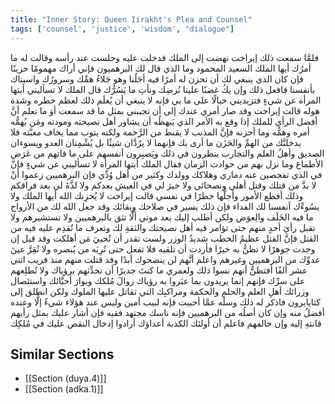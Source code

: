 ```yaml
---
title: "Inner Story: Queen Iirakht's Plea and Counsel"
tags: ['counsel', 'justice', 'wisdom', "dialogue"]
---
```


 فلمَّا سمعت ذلك إيراخت نهضت إلى الملك فدخلت عليه وجلست عند رأسه وقالت له ما أمرُك أيها الملك السعيد المحمود وما الذي قال لك البرهميون فإني أراك مهمومًا حزينًا فإن كان الذي ينبغي لك أن تحزن له أمرًا فيه أجَلُنا وهو جَلاءُ همِّك وسرورُك واسيناك بأنفسنا فافعل ذلك وإن يكُ غضبًا علينا نُرضِك ونأتِ ما يَسُرُّك
قال الملك لا تسأليني أيتها المرأة عن شيءٍ فتزيديني خبالًا على ما بي فإنه لا ينبغي أن يُعلَم ذلك لعظم خطره وشدة هوله
قالت إيراخت وقد صار أمري عندك إلى أن تجيبني بمثل ما قد سمعت أوَ ما تعلم أنَّ أفضل الرأي للملك إذا وقع به الأمر الذي يَبهظُه أن يشاور أهل نصيحته ومودته ومَن يُهمُّه أمره وهمُّه وما أحزنه فإنَّ المذنب لا يقنط من الرَّحمة ولكنه يتوب مما يخاف مغبَّته فلا يدخلنَّك من الهمِّ والحَزَن ما أرى بك فإنهما لا يرُدَّان شيئًا بل يُشْمِتان العدو ويسوءان الصديق وأهلُ العلم والتجارب ينظرون في ذلك ويَصبِرون أنفسهم على ما فاتهم من عَرَض الأطماع وما نزل بهم من حوادث الزمان
فقال الملك أيتها المرأة لا تسأليني عن شيءٍ فإنَّ في الذي تفحصين عنه دماري وهلاكك وولدك وكثير من أهل وُدِّي فإن البرهميين زعموا أنْ لا بدَّ من قتلك وقتل أهلي ونصحائي ولا خيرَ لي في العيش بعدكم ولا لذَّةَ لي بعد فراقكم وذلك أفظع الأمور وأجلُّها خطرًا في نفسي
قالت إيراخت لا يُحزِنك الله أيها الملك ولا يسُوءْك أنفسنا لك الفداء فإن ذلك يسير في صلاحك وبقائك وقد جعل الله لك من الأزواج ما فيه الخَلَف والِعوَض ولكن أطلب إليك بعد موتي ألَّا تثق بالبرهميين ولا تستشيرهم ولا تقبل رأيَ أحدٍ منهم حتى تؤامر فيه أهل نصيحتك والثقةِ لك وتعرف ما تُقدِم عليه فيه من القتل فإنَّ القتل عظيمُ الخطب شديدُ الوزر ولست تقدر أن تُحييَ مَن أهلكت وقد قيل إن وجدت جوهرًا لا تظنُّ به خيرًا فأردت أن تلقيه فلا تفعل حتى تُرِيَه من يُبصره ولا تُقِرَّ عينَ عدوِّك من البرهميين وغيرهم واعلم أنَّهم لن ينصحوك أبدًا وقد قتلت منهم منذ قريب اثني عشر ألفًا أفتظنُّ أنهم نسوا ذلك ولعمري ما كنتَ جديرًا أن تحدِّثهم برؤياك ولا تُطلِعهم على سرِّك فإنهم إنما يريدون بما عبَروا به رؤياك زوالَ مُلكك وبوارَ أحبَّائك واستئصال وزرائك أهلِ العلم والحلم والحكمة ومراكبِك التي تقاتل عليها الملوك ولكن انطلق إلى كتايايرون فاذكر له ذلك وسلْه عمَّا أحببت فإنه لبيب أمين  وليس عند هؤلاء شيءٌ إلَّا وعنده أفضلُ منه  وإن كان أصلُه من البرهميين فإنه ناسك مجتهد فقيه فإن أشار عليك بمثل رأيهم فانتهِ إليه وإن خالفهم فاعلم أن أولئك الكذبة أعداؤك أرادوا إدخال النقص عليك في مُلكِك

## Similar Sections
- [[Section (duya.4)]]
 - [[Section (adka.1)]]
